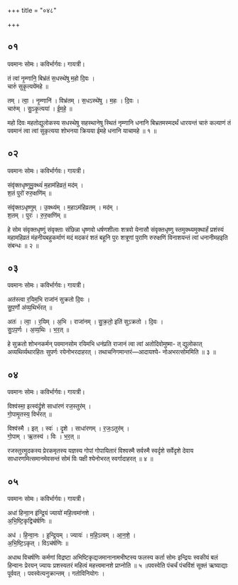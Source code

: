 +++
title = "०४८"

+++


## ०१
पवमानः सोमः। कविर्भार्गवः। गायत्री।

तं त्वा॑ नृ॒म्णानि॒ बिभ्र॑तं स॒धस्थे॑षु म॒हो दि॒वः ।  
चारुं॑ सुकृ॒त्यये॑महे ॥

तम् । त्वा॒ । नृ॒म्णानि॑ । विभ्र॑तम् । स॒धऽस्थे॑षु । म॒हः । दि॒वः ।  
चारु॑म् । सु॒ऽकृ॒त्यया॑ । ई॒म॒हे॒ ॥

महो दिवः महतोद्युलोकस्य सधस्थेषु सहस्थानेषु स्थितं नृम्णानि धनानि बिभ्रतमस्मदर्थं धारयन्तं चारुं कल्याणं तं पवमानं त्वा त्वां सुकृत्यया शोभनया क्रियया ईमहे धनानि याचामहे ॥ १ ॥

## ०२
पवमानः सोमः। कविर्भार्गवः। गायत्री।

संवृ॑क्तधृष्णुमु॒क्थ्यं॑ म॒हाम॑हिव्रतं॒ मद॑म् ।  
श॒तं पुरो॑ रुरु॒क्षणि॑म् ॥

संवृ॑क्तऽधृष्णुम् । उ॒क्थ्य॑म् । म॒हाऽम॑हिव्रतम् । मद॑म् ।  
श॒तम् । पुरः॑ । रु॒रु॒क्षणि॑म् ॥

हे सोम संवृक्तधृष्णुं संवृक्ताः संछिन्ना धृष्णवो धर्षणशीलाः शत्रवो येनासौ संवृक्तधृष्णु स्तमुक्थ्यमुक्थार्हं प्रशंस्यं महामहिव्रतं मंहनीयबहुकर्माणं मदं मदकरं शतं बहूनि पुरः शत्रूणां पुराणि रुरुक्षणिं विनाशयन्तं त्वां धनानीमहइति संबन्धः ॥ २ ॥

## ०३
पवमानः सोमः। कविर्भार्गवः। गायत्री।

अत॑स्त्वा र॒यिम॒भि राजा॑नं सुक्रतो दि॒वः ।  
सु॒प॒र्णो अ॑व्य॒थिर्भ॑रत् ॥

अतः॑ । त्वा॒ । र॒यिम् । अ॒भि । राजा॑नम् । सु॒क्र॒तो॒ इति॑ सुऽक्रतो । दि॒वः ।  
सु॒ऽप॒र्णः । अ॒व्य॒थिः । भ॒र॒त् ॥

हे सुक्रतो शोभनकर्मन् पवमानसोम रयिमभि धनंप्रति राजानं त्वा त्वां अतोदिवोमुष्मा- त् द्युलोकात् अव्यथिर्व्यथारहितः सुपर्णः रयेनोभरदाहरत् । तथाचनिगमान्तरं—आदायश्ये- नोअभरत्सोममिति ॥ ३ ॥

## ०४
पवमानः सोमः। कविर्भार्गवः। गायत्री।

विश्व॑स्मा॒ इत्स्व॑र्दृ॒शे साधा॑रणं रज॒स्तुर॑म् ।  
गो॒पामृ॒तस्य॒ विर्भ॑रत् ॥

विश्व॑स्मै । इत् । स्वः॑ । दृ॒शे । साधा॑रणम् । र॒जः॒ऽतुर॑म् ।  
गो॒पाम् । ऋ॒तस्य॑ । विः । भ॒र॒त् ॥

रजस्तुरमुदकस्य प्रेरकमृतस्य यज्ञस्य गोपां गोपायितारं विश्वस्मै सर्वस्मै स्वर्दृशे सर्वेदृशे देवाय साधारणमित्समानमेवसन्तं सोमं विः पक्षी श्येनोभरत् स्वर्गादाहरत् ॥ ४ ॥

## ०५
पवमानः सोमः। कविर्भार्गवः। गायत्री।

अधा॑ हिन्वा॒न इ॑न्द्रि॒यं ज्यायो॑ महि॒त्वमा॑नशे ।  
अ॒भि॒ष्टि॒कृद्विच॑र्षणिः ॥

अध॑ । हि॒न्वा॒नः । इ॒न्द्रि॒यम् । ज्यायः॑ । म॒हि॒ऽत्वम् । आ॒न॒शे॒ ।  
अ॒भि॒ष्टि॒ऽकृत् । विऽच॑र्षणिः ॥

अधाथ विचर्षणिः कर्मणां विद्रष्टा अभिष्टिकृद्यजमानानामभीष्टस्य फलस्य कर्ता सोमः इन्द्रियः स्वकीयं बलं हिन्वानः प्रेरयन् ज्यायः प्रशस्यतरं महित्वं महत्त्वमानशे प्राप्नोति ॥ ५ ॥पवस्वेति पंचर्चं पंचविंशं सूक्तं ऋष्याद्याः पूर्ववत् । पवस्वेत्यनुक्रान्तम् । गतोविनियोगः ।